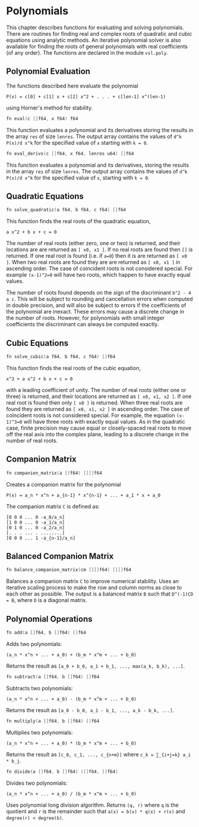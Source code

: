 # Polynomials

This chapter describes functions for evaluating and solving polynomials.
There are routines for finding real and complex roots of quadratic and
cubic equations using analytic methods. An iterative polynomial solver
is also available for finding the roots of general polynomials with real
coefficients (of any order). The functions are declared in the module `vsl.poly`.

## Polynomial Evaluation

The functions described here evaluate the polynomial

```console
P(x) = c[0] + c[1] x + c[2] x^2 + . . . + c[len-1] x^(len-1)
```

using Horner's method for stability.

```v ignore
fn eval(c []f64, x f64) f64
```

This function evaluates a polynomial and its derivatives storing the
results in the array `res` of size `lenres`. The output array
contains the values of `d^k P(x)/d x^k` for the specified value of
`x` starting with `k = 0`.

```v ignore
fn eval_derivs(c []f64, x f64, lenres u64) []f64
```

This function evaluates a polynomial and its derivatives, storing the results in the array `res` of size `lenres`. The output array contains the values of `d^k P(x)/d x^k` for the specified value of `x`, starting with `k = 0`.

## Quadratic Equations

```v ignore
fn solve_quadratic(a f64, b f64, c f64) []f64
```

This function finds the real roots of the quadratic equation,

```console
a x^2 + b x + c = 0
```

The number of real roots (either zero, one or two) is returned, and
their locations are are returned as `[ x0, x1 ]`. If no real roots
are found then `[]` is returned. If one real root
is found (i.e. if `a=0`) then it is are returned as `[ x0 ]`. When two
real roots are found they are are returned as `[ x0, x1 ]` in
ascending order. The case of coincident roots is not considered
special. For example `(x-1)^2=0` will have two roots, which happen
to have exactly equal values.

The number of roots found depends on the sign of the discriminant
`b^2 - 4 a c`. This will be subject to rounding and cancellation
errors when computed in double precision, and will also be subject to
errors if the coefficients of the polynomial are inexact. These errors
may cause a discrete change in the number of roots. However, for
polynomials with small integer coefficients the discriminant can always
be computed exactly.

## Cubic Equations

```v ignore
fn solve_cubic(a f64, b f64, c f64) []f64
```

This function finds the real roots of the cubic equation,

```console
x^3 + a x^2 + b x + c = 0
```

with a leading coefficient of unity. The number of real roots (either
one or three) is returned, and their locations are returned as `[ x0, x1, x2 ]`.
If one real root is found then only `[ x0 ]`
is returned. When three real roots are found they are returned as
`[ x0, x1, x2 ]` in ascending order. The case of
coincident roots is not considered special. For example, the equation
`(x-1)^3=0` will have three roots with exactly equal values. As
in the quadratic case, finite precision may cause equal or
closely-spaced real roots to move off the real axis into the complex
plane, leading to a discrete change in the number of real roots.

## Companion Matrix

```v ignore
fn companion_matrix(a []f64) [][]f64
```

Creates a companion matrix for the polynomial

```console
P(x) = a_n * x^n + a_{n-1} * x^{n-1} + ... + a_1 * x + a_0
```

The companion matrix `C` is defined as:

```
[0 0 0 ... 0 -a_0/a_n]
[1 0 0 ... 0 -a_1/a_n]
[0 1 0 ... 0 -a_2/a_n]
[. . . ... . ........]
[0 0 0 ... 1 -a_{n-1}/a_n]
```

## Balanced Companion Matrix

```v ignore
fn balance_companion_matrix(cm [][]f64) [][]f64
```

Balances a companion matrix `C` to improve numerical stability. Uses an iterative scaling process to make the row and column norms as close to each other as possible. The output is a balanced matrix `B` such that `D^(-1)CD = B`, where `D` is a diagonal matrix.

## Polynomial Operations

```v ignore
fn add(a []f64, b []f64) []f64
```

Adds two polynomials: 

```console
(a_n * x^n + ... + a_0) + (b_m * x^m + ... + b_0)
```

Returns the result as `[a_0 + b_0, a_1 + b_1, ..., max(a_k, b_k), ...]`.

```v ignore
fn subtract(a []f64, b []f64) []f64
```

Subtracts two polynomials:

```console
(a_n * x^n + ... + a_0) - (b_m * x^m + ... + b_0)
```

Returns the result as `[a_0 - b_0, a_1 - b_1, ..., a_k - b_k, ...]`.

```v ignore
fn multiply(a []f64, b []f64) []f64
```

Multiplies two polynomials:

```console
(a_n * x^n + ... + a_0) * (b_m * x^m + ... + b_0)
```

Returns the result as `[c_0, c_1, ..., c_{n+m}]` where `c_k = ∑_{i+j=k} a_i * b_j`.

```v ignore
fn divide(a []f64, b []f64) ([]f64, []f64)
```

Divides two polynomials:

```console
(a_n * x^n + ... + a_0) / (b_m * x^m + ... + b_0)
```

Uses polynomial long division algorithm. Returns `(q, r)` where `q` is the quotient and `r` is the remainder such that `a(x) = b(x) * q(x) + r(x)` and `degree(r) < degree(b)`.

